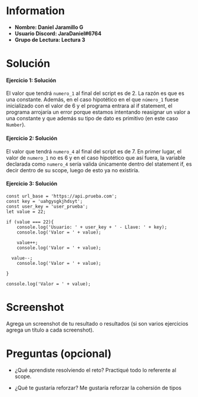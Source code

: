 # Information

- **Nombre: Daniel Jaramillo G**
- **Usuario Discord: JaraDaniel#6764**
- **Grupo de Lectura: Lectura 3**

# Solución

#### Ejercicio 1: Solución
El valor que tendrá `numero_1` al final del script es de 2.
La razón es que es una constante. Además, en el caso hipotético en el que `número_1` fuese inicializado con el valor de 6 
y el programa entrara al if statement, el programa arrojaría un error porque estamos intentando reasignar un valor a una constante
y que además su tipo de dato es primitivo (en este caso `Number`).


#### Ejercicio 2: Solución
El valor que tendrá `numero_4` al final del script es de 7.
En primer lugar, el valor de `numero_1` no es 6 y en el caso hipotético que así fuera, 
la variable declarada como `numero_4` sería valida únicamente dentro del statement if,
es decir dentro de su scope, luego de esto ya no existiría.

#### Ejercicio 3: Solución

```
const url_base = 'https://api.prueba.com';
const key = 'uahgysgkjhdsyt';
const user_key = 'user_prueba';
let value = 22;

if (value === 22){
	console.log('Usuario: ' + user_key + ' - Llave: ' + key);
	console.log('Valor = ' + value);

	value++;
	console.log('Valor = ' + value);

  value--;
	console.log('Valor = ' + value);

}

console.log('Valor = ' + value);

```

# Screenshot

Agrega un screenshot de tu resultado o resultados (si son varios ejercicios agrega un título a cada screenshot).

# Preguntas (opcional)

- ¿Qué aprendiste resolviendo el reto?
  Practiqué todo lo referente al scope.

- ¿Qué te gustaría reforzar?
Me gustaría reforzar la cohersión de tipos
